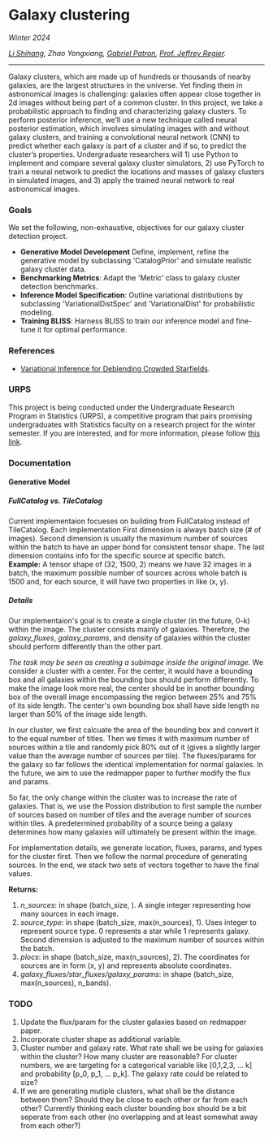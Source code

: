 # Galaxy clustering
*Winter 2024*

*[Li Shihang](https://www.linkedin.com/in/shihang-li-2b69251ba/), Zhao Yongxiang, [Gabriel Patron](https://lsa.umich.edu/stats/people/phd-students/gapatron.html), [Prof. Jeffrey Regier](https://regier.stat.lsa.umich.edu/).*

----------------------------------------------------------------------------------------------------------------------

Galaxy clusters, which are made up of hundreds or thousands of nearby galaxies, are the largest structures in the universe. Yet finding them in astronomical images is challenging: galaxies often appear close together in 2d images without being part of a common cluster. In this project, we take a probabilistic approach to finding and characterizing galaxy clusters. To perform posterior inference, we’ll use a new technique called neural posterior estimation, which involves simulating images with and without galaxy clusters, and training a convolutional neural network (CNN) to predict whether each galaxy is part of a cluster and if so, to predict the cluster’s properties. Undergraduate researchers will 1) use Python to implement and compare several galaxy cluster simulators, 2) use PyTorch to train a neural network to predict the locations and masses of galaxy clusters in simulated images, and 3) apply the trained neural network to real astronomical images.


### Goals
We set the following, non-exhaustive, objectives for our galaxy cluster detection project.
- **Generative Model Development** Define, implement, refine the generative model by subclassing 'CatalogPrior' and simulate realistic galaxy cluster data.
- **Benchmarking Metrics**: Adapt the 'Metric' class to  galaxy cluster detection benchmarks.
- **Inference Model Specification**: Outline variational distributions by subclassing 'VariationalDistSpec' and 'VariationalDist' for probabilistic modeling.
- **Training BLISS**: Harness BLISS to train our inference model and fine-tune it for optimal performance. 

### References
- [Variational Inference for Deblending Crowded Starfields](https://arxiv.org/pdf/2102.02409.pdf).


### URPS
This project is being conducted under the Undergraduate Research Program in Statistics (URPS), a competitive program that pairs promising undergraduates with Statistics faculty on a research project for the winter semester. If you are interested, and for more information, please follow [this link](https://lsa.umich.edu/stats/undergraduate-students/undergraduate-research-opportunities-.html).

### Documentation

#### Generative Model

##### FullCatalog vs. TileCatalog
Current implementaion focueses on building from FullCatalog instead of TileCatalog. Each implementation
First dimension is always batch size (# of images). Second dimension is usually the maximum number of sources within the batch to have an upper bond for consistent tensor shape. The last dimension contains info for the specific source at specific batch.  
**Example:** A tensor shape of (32, 1500, 2) means we have 32 images in a batch, the maximum possible number of sources across whole batch is 1500 and, for each source, it will have two properties in like (x, y).  


##### Details
Our implementaion's goal is to create a single cluster (in the future, 0-k) within the image. The cluster consists mainly of galaxies. Therefore, the *galaxy_fluxes*, *galaxy_params*, and density of galaxies within the cluster should perform differently than the other part.

*The task may be seen as creating a subimage inside the original image.* We consider a cluster with a center. For the center, it would have a bounding box and all galaxies within the bounding box should perform differently. To make the image look more real, the center should be in another bounding box of the overall image encompassing the region between 25% and 75% of its side length. The center's own bounding box shall have side length no larger than 50% of the image side length. 

In our cluster, we first calcuate the area of the bounding box and convert it to the equal number of titles. Then we times it with maximum number of sources within a tile and randomly pick 80% out of it (gives a slightly larger value than the average number of sources per tile). The fluxes/params for the galaxy so far follows the identical implementation for normal galaxies. In the future, we aim to use the redmapper paper to further modify the flux and params. 

So far, the only change within the cluster was to increase the rate of galaxies. That is, we use the Possion distribution to first sample the number of sources based on number of tiles and the average number of sources within tiles. A predetermined probability of a source being a galaxy determines how many galaxies will ultimately be present within the image. 

For implementation details, we generate location, fluxes, params, and types for the cluster first. Then we follow the normal procedure of generating sources. In the end, we stack two sets of vectors together to have the final values. 

**Returns:**
1. *n_sources*: in shape (batch_size, ). A single integer representing how many sources in each image.
2. *source_type*: in shape (batch_size, max(n_sources), 1). Uses integer to represent source type. 0 represents a star while 1 represents galaxy. Second dimension is adjusted to the maximum number of sources within the batch.
3. *plocs*: in shape (batch_size, max(n_sources), 2). The coordinates for sources are in form (x, y) and represents absolute coordinates.
4. *galaxy_fluxes/star_fluxes/galaxy_params*:  in shape (batch_size, max(n_sources), n_bands).


### TODO
1. Update the flux/param for the cluster galaxies based on redmapper paper.
2. Incorporate cluster shape as additional variable. 
3. Cluster number and galaxy rate. What rate shall we be using for galaxies within the cluster? How many cluster are reasonable? For cluster numbers, we are targeting for a categorical variable like [0,1,2,3, ... k] and probability [p_0, p_1, ... p_k]. The galaxy rate could be related to size? 
4. If we are generating mutiple clusters, what shall be the distance between them? Should they be close to each other or far from each other? Currently thinking each cluster bounding box should be a bit seperate from each other (no overlapping and at least somewhat away from each other?)
